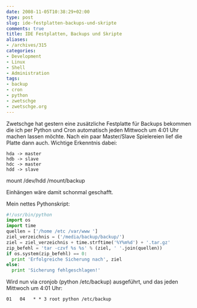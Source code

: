 ```yaml
---
date: 2008-11-05T10:38:29+02:00
type: post
slug: ide-festplatten-backups-und-skripte
comments: true
title: IDE Festplatten, Backups und Skripte
aliases:
- /archives/315
categories:
- Development
- Linux
- Shell
- Administration
tags:
- backup
- cron
- python
- zwetschge
- zwetschge.org
---
```


Zwetschge hat gestern eine zusätzliche Festplatte für Backups bekommen die
ich per Python und Cron automatisch jeden Mittwoch um 4:01 Uhr machen
lassen möchte. Nach ein paar Master/Slave Spielereien lief die Platte dann
auch. Wichtige Erkenntnis dabei:

```
hda -> master
hdb -> slave
hdc -> master
hdd -> slave
```

mount /dev/hdd /mount/backup

Einhängen wäre damit schonmal geschafft.

Mein nettes Pythonskript:

``` python
#!/usr/bin/python
import os
import time
quellen = ['/home /etc /var/www ']
ziel_verzeichnis = ('/media/backup/backup/')
ziel = ziel_verzeichnis + time.strftime('%Y%m%d') + '.tar.gz'
zip_befehl = 'tar -czvf %s %s' % (ziel, ' '.join(quellen))
if os.system(zip_befehl) == 0:
  print 'Erfolgreiche Sicherung nach', ziel
else:
  print 'Sicherung fehlgeschlagen!'
```

Wird nun via cronjob (python /etc/backup) ausgeführt, und das jeden Mittwoch um 4:01 Uhr:

```
01   04   * * 3 root python /etc/backup
```
